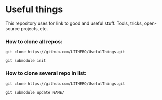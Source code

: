 # Useful things

This repository uses for link to good and useful stuff.
Tools, tricks, open-source projects, etc.

### How to clone all repos:
` git clone https://github.com/LITHERO/UsefulThings.git `

` git submodule init `

### How to clone several repo in list:
` git clone https://github.com/LITHERO/UsefulThings.git `

` git submodule update NAME/ `
